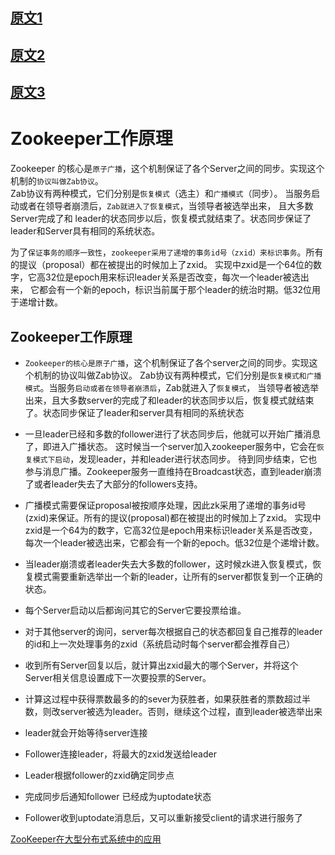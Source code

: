 ## [原文1](https://www.jianshu.com/p/da3675945fcd)

## [原文2](http://www.cnblogs.com/felixzh/p/5869212.html)

## [原文3](https://www.jianshu.com/p/da3675945fcd)

# Zookeeper工作原理

Zookeeper 的核心是`原子广播`，这个机制保证了各个Server之间的同步。实现这个机制的`协议叫做Zab协议`。  
Zab协议有两种模式，它们分别是`恢复模式`（选主）和`广播模式`（同步）。
当服务启动或者在领导者崩溃后，`Zab就进入了恢复模式`，当领导者被选举出来，
且大多数Server完成了和 leader的状态同步以后，恢复模式就结束了。状态同步保证了leader和Server具有相同的系统状态。 

为了`保证事务的顺序一致性`，`zookeeper采用了递增的事务id号（zxid）来标识事务`。所有的提议（proposal）都在被提出的时候加上了zxid。
实现中zxid是一个64位的数字，它高32位是epoch用来标识leader关系是否改变，每次一个leader被选出来，
它都会有一个新的epoch，标识当前属于那个leader的统治时期。低32位用于递增计数。


## Zookeeper工作原理

- `Zookeeper的核心是原子广播`，这个机制保证了各个server之间的同步。实现这个机制的协议叫做Zab协议。
Zab协议有两种模式，它们分别是`恢复模式和广播模式`。当服务`启动或者在领导者崩溃后`，Zab就进入了`恢复模式`，
当领导者被选举出来，且大多数server的完成了和leader的状态同步以后，恢复模式就结束了。状态同步保证了leader和server具有相同的系统状态

- 一旦leader已经和多数的follower进行了状态同步后，他就可以开始广播消息了，即进入广播状态。
这时候当一个server加入zookeeper服务中，它会在`恢复模式下启动`，发现leader，并和leader进行状态同步。
待到同步结束，它也参与消息广播。Zookeeper服务一直维持在Broadcast状态，直到leader崩溃了或者leader失去了大部分的followers支持。

-  广播模式需要保证proposal被按顺序处理，因此zk采用了递增的事务id号(zxid)来保证。所有的提议(proposal)都在被提出的时候加上了zxid。
实现中zxid是一个64为的数字，它高32位是epoch用来标识leader关系是否改变，每次一个leader被选出来，它都会有一个新的epoch。低32位是个递增计数。

-  当leader崩溃或者leader失去大多数的follower，这时候zk进入恢复模式，恢复模式需要重新选举出一个新的leader，让所有的server都恢复到一个正确的状态。

-  每个Server启动以后都询问其它的Server它要投票给谁。

-  对于其他server的询问，server每次根据自己的状态都回复自己推荐的leader的id和上一次处理事务的zxid（系统启动时每个server都会推荐自己）

-  收到所有Server回复以后，就计算出zxid最大的哪个Server，并将这个Server相关信息设置成下一次要投票的Server。

-  计算这过程中获得票数最多的的sever为获胜者，如果获胜者的票数超过半数，则改server被选为leader。否则，继续这个过程，直到leader被选举出来

-  leader就会开始等待server连接

-  Follower连接leader，将最大的zxid发送给leader

-  Leader根据follower的zxid确定同步点

-  完成同步后通知follower 已经成为uptodate状态

-  Follower收到uptodate消息后，又可以重新接受client的请求进行服务了


[ZooKeeper在大型分布式系统中的应用](../05、知识点/25、ZooKeeper在大型分布式系统中的应用.md)